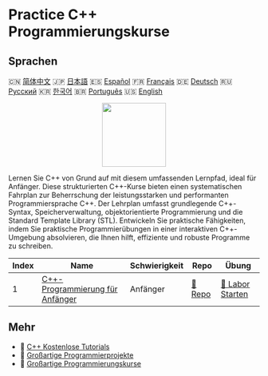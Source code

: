 # Practice C++ Programmierungskurse

## Sprachen

🇨🇳 [简体中文](README_zh.md) 🇯🇵 [日本語](README_ja.md) 🇪🇸 [Español](README_es.md) 🇫🇷 [Français](README_fr.md) 🇩🇪 [Deutsch](README_de.md) 🇷🇺 [Русский](README_ru.md) 🇰🇷 [한국어](README_ko.md) 🇧🇷 [Português](README_pt.md) 🇺🇸 [English](README.md) 

<div align="center">
<img width="128px" src="https://file.labex.io/path/kjx58efaCNu0.png">
</div>

Lernen Sie C++ von Grund auf mit diesem umfassenden Lernpfad, ideal für Anfänger. Diese strukturierten C++-Kurse bieten einen systematischen Fahrplan zur Beherrschung der leistungsstarken und performanten Programmiersprache C++. Der Lehrplan umfasst grundlegende C++-Syntax, Speicherverwaltung, objektorientierte Programmierung und die Standard Template Library (STL). Entwickeln Sie praktische Fähigkeiten, indem Sie praktische Programmierübungen in einer interaktiven C++-Umgebung absolvieren, die Ihnen hilft, effiziente und robuste Programme zu schreiben.

|   Index | Name                                                                                         | Schwierigkeit   | Repo                                                                   | Übung                                                                         |
|---------|----------------------------------------------------------------------------------------------|-----------------|------------------------------------------------------------------------|-------------------------------------------------------------------------------|
|       1 | [C++-Programmierung für Anfänger](https://labex.io/de/courses/cpp-programming-for-beginners) | Anfänger        | [🔗 Repo](https://github.com/labex-labs/cpp-programming-for-beginners) | [🚀 Labor Starten](https://labex.io/de/courses/cpp-programming-for-beginners) |

## Mehr

- 🔗 [C++ Kostenlose Tutorials](https://github.com/labex-labs/cpp-free-tutorials)
- 🔗 [Großartige Programmierprojekte](https://github.com/labex-labs/awesome-programming-projects)
- 🔗 [Großartige Programmierungskurse](https://github.com/labex-labs/awesome-programming-courses)

